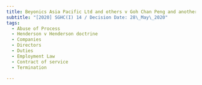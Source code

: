 ```yaml
---
title: Beyonics Asia Pacific Ltd and others v Goh Chan Peng and another
subtitle: "[2020] SGHC(I) 14 / Decision Date: 28\_May\_2020"
tags:
  - Abuse of Process
  - Henderson v Henderson doctrine
  - Companies
  - Directors
  - Duties
  - Employment Law
  - Contract of service
  - Termination

---
```

